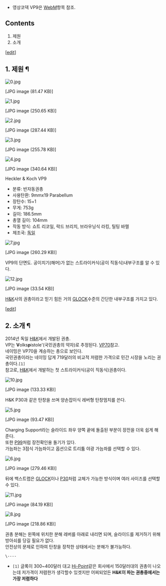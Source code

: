   * 영상코덱 VP9은 [WebM](WebM.md)항목 참조.  

## Contents

    

1. 제원 
2. 소개 

[[edit](http://rigvedawiki.net/r1/wiki.php/VP9?action=edit&section=1)]

## 1. 제원 ¶

![0.jpg](//rv.wkcdn.net/http://rigvedawiki.net/r1/pds/VP9/0.jpg)

[JPG image (81.47 KB)]

  

![1.jpg](//rv.wkcdn.net/http://rigvedawiki.net/r1/pds/VP9/1.jpg)

[JPG image (250.65 KB)]

  

![2.jpg](//rv.wkcdn.net/http://rigvedawiki.net/r1/pds/VP9/2.jpg)

[JPG image (287.44 KB)]

  

![3.jpg](//rv.wkcdn.net/http://rigvedawiki.net/r1/pds/VP9/3.jpg)

[JPG image (255.78 KB)]

  

![4.jpg](//rv.wkcdn.net/http://rigvedawiki.net/r1/pds/VP9/4.jpg)

[JPG image (340.64 KB)]

  

Heckler & Koch VP9  

  * 분류: 반자동권총
  * 사용탄환: 9mmx19 Parabellum
  * 장탄수: 15+1
  * 무게: 753g
  * 길이: 186.5mm
  * 총열 길이: 104mm
  * 작동 방식: 쇼트 리코일, 락드 브리치, 브라우닝식 라킹, 틸팅 바렐
  * 제조국: [독일](%EB%8F%85%EC%9D%BC.md)  

![7.jpg](//rv.wkcdn.net/http://rigvedawiki.net/r1/pds/VP9/7.jpg)

[JPG image (260.29 KB)]

  
VP9의 단면도. 공이치기(해머)가 없는 스트라이커식(공이 직동식)내부구조를 알 수 있다.

  

![12.jpg](//rv.wkcdn.net/http://rigvedawiki.net/r1/pds/VP9/12.jpg)

[JPG image (33.54 KB)]

  
[H&K](H%26K.md)사의 권총이라고 믿기 힘든 거의 [GLOCK](GLOCK.md)수준의 간단한 내부구조를 가지고 있다.

[[edit](http://rigvedawiki.net/r1/wiki.php/VP9?action=edit&section=2)]

## 2. 소개 ¶

2014년 독일 [H&K](H%26K.md)에서 개발된 권총.  
VP는 **V**olks**p**istole'(국민권총의 약자)로 추정된다. [VP70](VP70.md)참고.  
네이밍은 VP70을 계승하는 총으로 보인다.  
국민권총이라는 네이밍 답게 719달러의 비교적 저렴한 가격으로 민간 시장을 노리는 권총이다.`[1]`  
참고로, [H&K](H%26K.md)에서 개발하는 첫 스트라이커식(공이 직동식)권총이다.

  

![10.jpg](//rv.wkcdn.net/http://rigvedawiki.net/r1/pds/VP9/10.jpg)

[JPG image (133.33 KB)]

  
H&K P30과 같은 탄창을 쓰며 양손잡이식 레버형 탄창멈치를 쓴다.

  

![5.jpg](//rv.wkcdn.net/http://rigvedawiki.net/r1/pds/VP9/5.jpg)

[JPG image (93.47 KB)]

  
Charging Support라는 슬라이드 좌우 양쪽 끝에 돌출된 부분이 장전을 더욱 쉽게 해준다.  
또한 [P99](P99.md)처럼 장전확인용 돌기가 있다.  
가늠좌는 3점식 가늠좌이고 옵션으로 트리튬 야광 가늠좌를 선택할 수 있다.

  

![6.jpg](//rv.wkcdn.net/http://rigvedawiki.net/r1/pds/VP9/6.jpg)

[JPG image (279.46 KB)]

  
뒤에 백스트랩은 [GLOCK](GLOCK.md)이나 [P30](P30.md)처럼 교체가 가능한 방식이며 여러 사이즈를 선택할 수
있다.

  

![11.jpg](//rv.wkcdn.net/http://rigvedawiki.net/r1/pds/VP9/11.jpg)

[JPG image (84.19 KB)]

  

![8.jpg](//rv.wkcdn.net/http://rigvedawiki.net/r1/pds/VP9/8.jpg)

[JPG image (218.86 KB)]

  
권총 분해는 왼쪽에 위치한 분해 레버를 아래로 내리면 되며, 슬라이드를 제거하기 위해 방아쇠를 당길 필요가 없다.  
안전상의 문제로 인하여 탄창을 장착한 상태에서는 분해가 불가능하다.

`\----`

  * `[1]` 글록이 300~400달러 대고 [Hi-Point](Hi-Point.md)같은 회사에서 150달러대의 권총이 나오는데 저가격이 저렴한가 생각할수 있겟지만 어찌되었든 **H&K이 파는 권총중에서는 가장 저렴하다**

